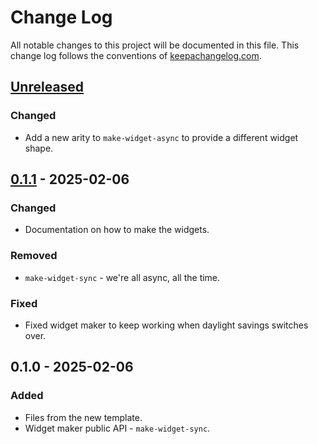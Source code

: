 # Change Log
All notable changes to this project will be documented in this file. This change log follows the conventions of [keepachangelog.com](http://keepachangelog.com/).

## [Unreleased]
### Changed
- Add a new arity to `make-widget-async` to provide a different widget shape.

## [0.1.1] - 2025-02-06
### Changed
- Documentation on how to make the widgets.

### Removed
- `make-widget-sync` - we're all async, all the time.

### Fixed
- Fixed widget maker to keep working when daylight savings switches over.

## 0.1.0 - 2025-02-06
### Added
- Files from the new template.
- Widget maker public API - `make-widget-sync`.

[Unreleased]: https://github.com/io.modelcontext/cljc-sdk/compare/0.1.1...HEAD
[0.1.1]: https://github.com/io.modelcontext/cljc-sdk/compare/0.1.0...0.1.1
